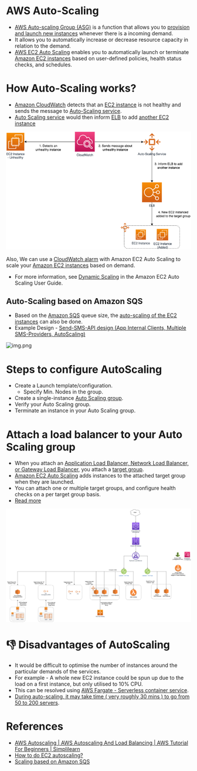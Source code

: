 # AWS Auto-Scaling
- [AWS Auto-scaling Group (ASG)](https://aws.amazon.com/autoscaling/) is a function that allows you to [provision and launch new instances](../ReadMe.md) whenever there is a incoming demand. 
- It allows you to automatically increase or decrease resource capacity in relation to the demand.
- [AWS EC2 Auto Scaling](https://aws.amazon.com/getting-started/hands-on/ec2-auto-scaling-spot-instances/) enables you to automatically launch or terminate [Amazon EC2 instances](../ReadMe.md) based on user-defined policies, health status checks, and schedules.

# How Auto-Scaling works?
- [Amazon CloudWatch](../../../8_MonitoringServices/AmazonCloudWatch.md) detects that an [EC2 instance](../ReadMe.md) is not healthy and sends the message to [Auto-Scaling service](README.md).
- [Auto Scaling service](README.md) would then inform [ELB](../../../1_NetworkingAndContentDelivery/ElasticLoadBalancer/Readme.md) to add [another EC2 instance](../ReadMe.md)

![img.png](assets/Auto-Scaling-ELB.png)

Also, We can use a [CloudWatch alarm](../../../8_MonitoringServices/AmazonCloudWatch.md) with Amazon EC2 Auto Scaling to scale your [Amazon EC2 instances](../ReadMe.md) based on demand.
- For more information, see [Dynamic Scaling](https://docs.aws.amazon.com/autoscaling/ec2/userguide/as-scale-based-on-demand.html) in the Amazon EC2 Auto Scaling User Guide.

## Auto-Scaling based on Amazon SQS
- Based on the [Amazon SQS](../../../5_MessageBrokerServices/AmazonSQS.md) queue size, the [auto-scaling of the EC2 instances](https://docs.aws.amazon.com/autoscaling/ec2/userguide/as-using-sqs-queue.html) can also be done.
- Example Design - [Send-SMS-API design (App Internal Clients, Multiple SMS-Providers, AutoScaling)](../../../../3_HLDDesignProblems/NotificationSystem)

![img.png](https://docs.aws.amazon.com/autoscaling/ec2/userguide/images/sqs-as-custom-metric-diagram.png)

# Steps to configure AutoScaling
- Create a Launch template/configuration.
  - Specify Min. Nodes in the group.
- Create a single-instance [Auto Scaling group](https://docs.aws.amazon.com/autoscaling/ec2/userguide/auto-scaling-groups.html).
- Verify your Auto Scaling group.
- Terminate an instance in your Auto Scaling group.

# Attach a load balancer to your Auto Scaling group
- When you attach an [Application Load Balancer, Network Load Balancer, or Gateway Load Balancer](../../../1_NetworkingAndContentDelivery/ElasticLoadBalancer/Readme.md), you attach a [target group](../../../1_NetworkingAndContentDelivery/ElasticLoadBalancer/Readme.md). 
- [Amazon EC2 Auto Scaling]() adds instances to the attached target group when they are launched. 
- You can attach one or multiple target groups, and configure health checks on a per target group basis.
- [Read more](https://docs.aws.amazon.com/autoscaling/ec2/userguide/attach-load-balancer-asg.html)

![img.png](../../../1_NetworkingAndContentDelivery/ElasticLoadBalancer/assests/AWS_Elastic_Load_Balancer.png)

# :thumbsdown: Disadvantages of AutoScaling
- It would be difficult to optimise the number of instances around the particular demands of the services. 
- For example - A whole new EC2 instance could be spun up due to the load on a first instance, but only utilised to 10% CPU.
- This can be resolved using [AWS Fargate - Serverless container service](../../AWSFargate.md).
- [During auto-scaling, it may take time ( very roughly 30 mins ) to go from 50 to 200 servers](https://youtu.be/mFpqrVxxwKc).

# References
- [AWS Autoscaling | AWS Autoscaling And Load Balancing | AWS Tutorial For Beginners | Simplilearn](https://www.youtube.com/watch?v=4EOaAkY4pNE)
- [How to do EC2 autoscaling?](https://docs.aws.amazon.com/autoscaling/ec2/userguide/get-started-with-ec2-auto-scaling.html)
- [Scaling based on Amazon SQS](https://docs.aws.amazon.com/autoscaling/ec2/userguide/as-using-sqs-queue.html)